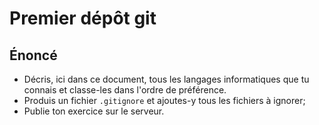# Premier dépôt git


## Énoncé

* Décris, ici dans ce document, tous les langages informatiques que tu connais et classe-les dans l'ordre de préférence.
* Produis un fichier `.gitignore` et ajoutes-y tous les fichiers à ignorer;
* Publie ton exercice sur le serveur. 



